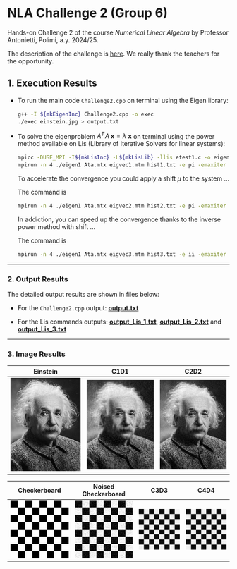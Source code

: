# NLA Challenge 2 (Group 6)

Hands-on Challenge 2 of the course _Numerical Linear Algebra_ by Professor Antonietti, Polimi, a.y. 2024/25.

The description of the challenge is [here](Challenge2_description.pdf). We really thank the teachers for the opportunity.

## 1. Execution Results

- To run the main code `Challenge2.cpp` on terminal using the Eigen library:

  ```bash
  g++ -I ${mkEigenInc} Challenge2.cpp -o exec
  ./exec einstein.jpg > output.txt
  ```

- To solve the eigenproblem $A^T\!A\; \mathbf{x}=\lambda\; \mathbf{x}$ on terminal using the power method available on Lis (Library of Iterative Solvers for linear systems):

  ```bash
  mpicc -DUSE_MPI -I${mkLisInc} -L${mkLisLib} -llis etest1.c -o eigen1
  mpirun -n 4 ./eigen1 Ata.mtx eigvec1.mtm hist1.txt -e pi -emaxiter 100 -etol 1.e-8 > output_Lis_1.txt
  ```

  To accelerate the convergence you could apply a shift $\mu$ to the system ...  

  The command is

  ```bash
  mpirun -n 4 ./eigen1 Ata.mtx eigvec2.mtm hist2.txt -e pi -emaxiter 100 -etol 1.e-8 -shift 695 > output_Lis_2.txt
  ```

  In addiction, you can speed up the convergence thanks to the inverse power method with shift ...  

  The command is

  ```bash
  mpirun -n 4 ./eigen1 Ata.mtx eigvec3.mtm hist3.txt -e ii -emaxiter 100 -etol 1.e-8 -shift 16083 > output_Lis_3.txt
  ```

---

### 2. Output Results

The detailed output results are shown in files below:

- For the `Challenge2.cpp` output: **[output.txt](output.txt)**

- For the Lis commands outputs: **[output_Lis_1.txt](output_Lis_1.txt)**, **[output_Lis_2.txt](output_Lis_2.txt)**  and **[output_Lis_3.txt](output_Lis_3.txt)**

---

### 3. Image Results

| Einstein                  | C1D1                     | C2D2                     |
| ------------------------- | ------------------------ | ------------------------ |
| ![Einstein](einstein.jpg) | ![C1D1](output_C1D1.png) | ![C2D2](output_C2D2.png) |

| Checkerboard                             | Noised Checkerboard                                    | C3D3                     | C4D4                     |
| ---------------------------------------- | ------------------------------------------------------ | ------------------------ | ------------------------ |
| ![Checkerboard](output_checkerboard.png) | ![Noised Checkerboard](output_checkerboard_noised.png) | ![C3D3](output_C3D3.png) | ![C4D4](output_C4D4.png) |